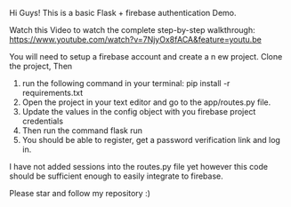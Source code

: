 Hi Guys!
This is a basic Flask + firebase authentication Demo.

Watch this Video to watch the complete step-by-step walkthrough:
https://www.youtube.com/watch?v=7NjyOx8fACA&feature=youtu.be

You will need to setup a firebase account and create a n ew project.
Clone the project, Then

1. run the following command in your terminal:
   pip install -r requirements.txt
2. Open the project in your text editor and go to the app/routes.py file.
3. Update the values in the config object with you firebase project credentials
4. Then run the command flask run
5. You should be able to register, get a password verification link and log in.


I have not added sessions into the routes.py file yet however this code should be sufficient enough to
easily integrate to firebase.

Please star and follow my repository :)
